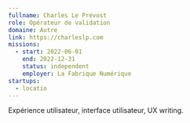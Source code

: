 ```yaml
---
fullname: Charles Le Prévost
role: Opérateur de validation
domaine: Autre
link: https://charleslp.com
missions:
  - start: 2022-06-01
    end: 2022-12-31
    status: independent
    employer: La Fabrique Numérique
startups:
  - locatio
---
```


Expérience utilisateur, interface utilisateur, UX writing.
